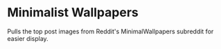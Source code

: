 # Minimalist Wallpapers
Pulls the top post images from Reddit's MinimalWallpapers subreddit for easier display.
